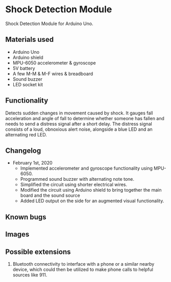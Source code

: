 # Shock Detection Module
Shock Detection Module for Arduino Uno.

## Materials used
* Arduino Uno
* Arduino shield
* MPU-6050 accelerometer & gyroscope
* 5V battery
* A few M-M & M-F wires & breadboard
* Sound buzzer
* LED socket kit

## Functionality
Detects sudden changes in movement caused by shock. It gauges fall acceleration and angle of fall to determine whether someone has fallen and needs to send a distress signal after a short delay. The distress signal consists of a loud, obnoxious alert noise, alongside a blue LED and an alternating red LED. 

## Changelog
* February 1st, 2020
  * Implemented accelerometer and gyroscope functionality using MPU-6050.
  * Programmed sound buzzer with alternating note tone.
  * Simplified the circuit using shorter electrical wires.
  * Modified the circuit using Arduino shield to bring together the main board and the sound source
  * Added LED output on the side for an augmented visual functionality.

## Known bugs

## Images

## Possible extensions
1. Bluetooth connectivity to interface with a phone or a similar nearby device, which could then be utilized to make phone calls to helpful sources like 911.
